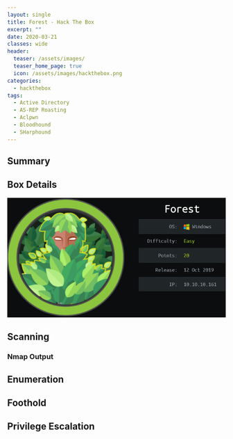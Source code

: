 ```yaml
---
layout: single
title: Forest - Hack The Box
excerpt: ""
date: 2020-03-21
classes: wide
header:
  teaser: /assets/images/
  teaser_home_page: true
  icon: /assets/images/hackthebox.png
categories:
  - hackthebox
tags:
  - Active Directory
  - AS-REP Roasting
  - Aclpwn
  - Bloodhound
  - SHarphound
---
```


## Summary

## Box Details

<img src="/assets/images/forest/forest-logo.png">

## Scanning

### Nmap Output

##  Enumeration

## Foothold

## Privilege Escalation

